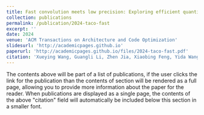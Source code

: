 ```yaml
---
title: Fast convolution meets low precision: Exploring efficient quantized Winograd convolution on modern CPUs"
collection: publications
permalink: /publication/2024-taco-fast
excerpt: ''
date: 2024
venue: 'ACM Transactions on Architecture and Code Optimization'
slidesurl: 'http://academicpages.github.io'
paperurl: 'http://academicpages.github.io/files/2024-taco-fast.pdf'
citation: 'Xueying Wang, Guangli Li, Zhen Jia, Xiaobing Feng, Yida Wang. (2024). &quot; Fast convolution meets low precision: Exploring efficient quantized Winograd convolution on modern CPUs.&quot; <i>ACM Transactions on Architecture and Code Optimization</i>. X(X).'
---
```


The contents above will be part of a list of publications, if the user clicks the link for the publication than the contents of section will be rendered as a full page, allowing you to provide more information about the paper for the reader. When publications are displayed as a single page, the contents of the above "citation" field will automatically be included below this section in a smaller font.
